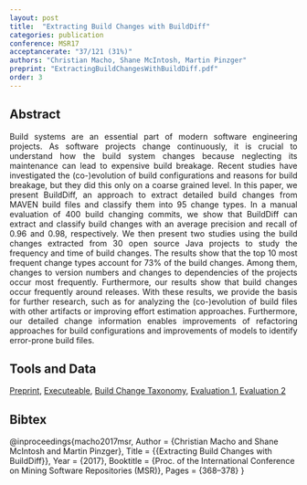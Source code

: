 ```yaml
---
layout: post
title:  "Extracting Build Changes with BuildDiff"
categories: publication
conference: MSR17
acceptancerate: "37/121 (31%)"
authors: "Christian Macho, Shane McIntosh, Martin Pinzger"
preprint: "ExtractingBuildChangesWithBuildDiff.pdf"
order: 3
---
```

<h2>Abstract</h2>
<div style="text-align:justify">Build systems are an essential part of modern software engineering projects. As software projects change continuously, it is crucial to understand how the build system changes because neglecting its maintenance can lead to expensive build breakage. Recent studies have investigated the (co-)evolution of build configurations and reasons for build breakage, but they did this only on a coarse grained level. In this paper, we present BuildDiff, an approach to extract detailed build changes from MAVEN build files and classify them into 95 change types. In a manual evaluation of 400 build changing commits, we show that BuildDiff can extract and classify build changes with an average precision and recall of 0.96 and 0.98, respectively. We then present two studies using the build changes extracted from 30 open source Java projects to study the frequency and time of build changes. The results show that the top 10 most frequent change types account for 73% of the build changes. Among them, changes to version numbers and changes to dependencies of the projects occur most frequently. Furthermore, our results show that build changes occur frequently around releases. With these results, we provide the basis for further research, such as for analyzing the (co-)evolution of build files with other artifacts or improving effort estimation approaches. Furthermore, our detailed change information enables improvements of refactoring approaches for build configurations and improvements of models to identify error-prone build files.</div>
<h2>Tools and Data</h2>
<div>
<a href="{{ site.url }}/preprints/ExtractingBuildChangesWithBuildDiff.pdf" target="_blank">Preprint</a>, 
<a href="{{ site.url }}/preprints/differ-maven-differ-0.0.6.jar" target="_blank">Executeable</a>, 
<a href="{{ site.url }}/preprints/BuildChangeTaxonomy.pdf" target="_blank">Build Change Taxonomy</a>, 
<a href="{{ site.url }}/preprints/evaluationP1.xls" target="_blank">Evaluation 1</a>,
<a href="{{ site.url }}/preprints/evaluationP2.xls" target="_blank">Evaluation 2</a>
</div>
<h2>Bibtex</h2>
@inproceedings{macho2017msr,
  Author = {Christian Macho and Shane McIntosh and Martin Pinzger},
  Title = {{Extracting Build Changes with BuildDiff}},
  Year = {2017},
  Booktitle = {Proc. of the International Conference on Mining Software Repositories (MSR)},
  Pages = {368–378}
}
